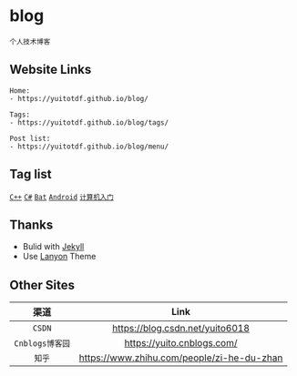 # blog

    个人技术博客

## Website Links

    Home:
    - https://yuitotdf.github.io/blog/

    Tags:
    - https://yuitotdf.github.io/blog/tags/

    Post list:
    - https://yuitotdf.github.io/blog/menu/

## Tag list

  [`C++`](https://yuitotdf.github.io/blog/tags/cpp) [`C#`](https://yuitotdf.github.io/blog/tags/csharp)
  [`Bat`](https://yuitotdf.github.io/blog/tags/bat) [`Android`](https://yuitotdf.github.io/blog/tags/android)
  [`计算机入门`](https://yuitotdf.github.io/blog/tags/computer_start)

## Thanks

  - Bulid with [Jekyll](http://jekyllcn.com/)
  - Use [Lanyon](https://github.com/poole/lanyon) Theme

## Other Sites

| 渠道 | Link |
| :---: | :---: |
| `CSDN` | <https://blog.csdn.net/yuito6018> |
| `Cnblogs博客园` | <https://yuito.cnblogs.com/> |
| `知乎` | <https://www.zhihu.com/people/zi-he-du-zhan> |